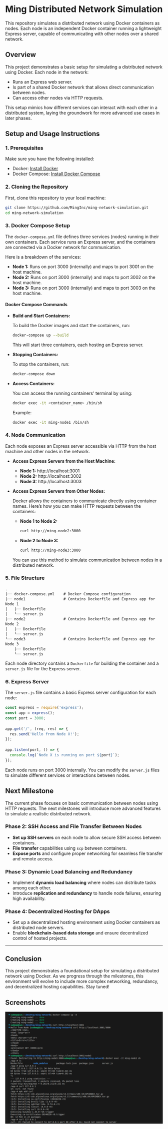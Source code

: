 # **Ming Distributed Network Simulation**

This repository simulates a distributed network using Docker containers as nodes. Each node is an independent Docker container running a lightweight Express server, capable of communicating with other nodes over a shared network.

## **Overview**

This project demonstrates a basic setup for simulating a distributed network using Docker. Each node in the network:
- Runs an Express web server.
- Is part of a shared Docker network that allows direct communication between nodes.
- Can access other nodes via HTTP requests.
  
This setup mimics how different services can interact with each other in a distributed system, laying the groundwork for more advanced use cases in later phases.

## **Setup and Usage Instructions**

### **1. Prerequisites**

Make sure you have the following installed:
- Docker: [Install Docker](https://docs.docker.com/get-docker/)
- Docker Compose: [Install Docker Compose](https://docs.docker.com/compose/install/)

### **2. Cloning the Repository**

First, clone this repository to your local machine:

```bash
git clone https://github.com/MingInc/ming-network-simulation.git
cd ming-network-simulation
```

### **3. Docker Compose Setup**

The `docker-compose.yml` file defines three services (nodes) running in their own containers. Each service runs an Express server, and the containers are connected via a Docker network for communication.

Here is a breakdown of the services:
- **Node 1:** Runs on port 3000 (internally) and maps to port 3001 on the host machine.
- **Node 2:** Runs on port 3000 (internally) and maps to port 3002 on the host machine.
- **Node 3:** Runs on port 3000 (internally) and maps to port 3003 on the host machine.

#### **Docker Compose Commands**

- **Build and Start Containers:**

   To build the Docker images and start the containers, run:

   ```bash
   docker-compose up --build
   ```

   This will start three containers, each hosting an Express server.

- **Stopping Containers:**

   To stop the containers, run:

   ```bash
   docker-compose down
   ```

- **Access Containers:**

   You can access the running containers' terminal by using:

   ```bash
   docker exec -it <container_name> /bin/sh
   ```

   Example:

   ```bash
   docker exec -it ming-node1 /bin/sh
   ```

### **4. Node Communication**

Each node exposes an Express server accessible via HTTP from the host machine and other nodes in the network.

- **Access Express Servers from the Host Machine:**

  - **Node 1:** http://localhost:3001
  - **Node 2:** http://localhost:3002
  - **Node 3:** http://localhost:3003

- **Access Express Servers from Other Nodes:**

  Docker allows the containers to communicate directly using container names. Here’s how you can make HTTP requests between the containers:

  - **Node 1 to Node 2:**

    ```bash
    curl http://ming-node2:3000
    ```

  - **Node 2 to Node 3:**

    ```bash
    curl http://ming-node3:3000
    ```

  You can use this method to simulate communication between nodes in a distributed network.

### **5. File Structure**

```plaintext
.
├── docker-compose.yml    # Docker Compose configuration
├── node1                 # Contains Dockerfile and Express app for Node 1
│   ├── Dockerfile
│   └── server.js
├── node2                 # Contains Dockerfile and Express app for Node 2
│   ├── Dockerfile
│   └── server.js
└── node3                 # Contains Dockerfile and Express app for Node 3
    ├── Dockerfile
    └── server.js
```

Each node directory contains a `Dockerfile` for building the container and a `server.js` file for the Express server.

### **6. Express Server**

The `server.js` file contains a basic Express server configuration for each node:

```javascript
const express = require('express');
const app = express();
const port = 3000;

app.get('/', (req, res) => {
  res.send('Hello from Node X!');
});

app.listen(port, () => {
  console.log(`Node X is running on port ${port}`);
});
```

Each node runs on port 3000 internally. You can modify the `server.js` files to simulate different services or interactions between nodes.

## **Next Milestone**

The current phase focuses on basic communication between nodes using HTTP requests. The next milestones will introduce more advanced features to simulate a realistic distributed network.

### **Phase 2: SSH Access and File Transfer Between Nodes**
- **Set up SSH servers** on each node to allow secure SSH access between containers.
- **File transfer** capabilities using `scp` between containers.
- **Expose ports** and configure proper networking for seamless file transfer and remote access.

### **Phase 3: Dynamic Load Balancing and Redundancy**
- Implement **dynamic load balancing** where nodes can distribute tasks among each other.
- Introduce **replication and redundancy** to handle node failures, ensuring high availability.

### **Phase 4: Decentralized Hosting for DApps**
- Set up a decentralized hosting environment using Docker containers as distributed node servers.
- Enable **blockchain-based data storage** and ensure decentralized control of hosted projects.

---

## **Conclusion**

This project demonstrates a foundational setup for simulating a distributed network using Docker. As we progress through the milestones, this environment will evolve to include more complex networking, redundancy, and decentralized hosting capabilities. Stay tuned!

## **Screenshots**
![Screenshot](https://raw.githubusercontent.com/MingInc/ming-network-simulation/refs/heads/main/screenshots/1.png)
